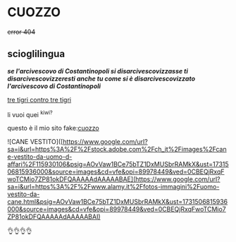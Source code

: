 # CUOZZO
~~error 404~~
## scioglilingua
***se l'arcivescovo di Costantinopoli si disarcivescovizzasse ti disarcivescovizzeresti anche tu come si è disarcivescovizzato l'arcivescovo di Costantinopoli***

<ins>tre tigri contro tre tigri</ins>

  li vuoi quei <sup>kiwi?</sup> 

  questo è il mio sito fake:[cuozzo](http://www.cuozzo.it)

  ![CANE VESTITO]([https://www.google.com/url?sa=i&url=https%3A%2F%2Fstock.adobe.com%2Fch_it%2Fimages%2Fcane-vestito-da-uomo-d-affari%2F115930106&psig=AOvVaw1BCe75bTZ1DxMUSbrRAMkX&ust=1731506815936000&source=images&cd=vfe&opi=89978449&ved=0CBEQjRxqFwoTCMio7ZP81okDFQAAAAAdAAAAABAE](https://www.google.com/url?sa=i&url=https%3A%2F%2Fwww.alamy.it%2Ffotos-immagini%2Fuomo-vestito-da-cane.html&psig=AOvVaw1BCe75bTZ1DxMUSbrRAMkX&ust=1731506815936000&source=images&cd=vfe&opi=89978449&ved=0CBEQjRxqFwoTCMio7ZP81okDFQAAAAAdAAAAABAI)

 👌👌👌👌

